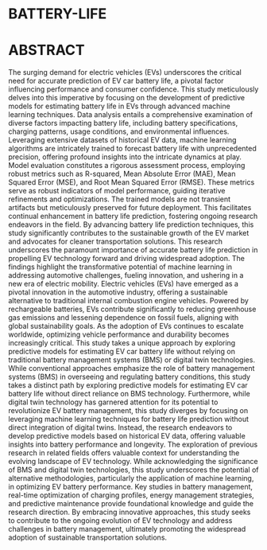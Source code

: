 # BATTERY-LIFE
# ABSTRACT
The surging demand for electric vehicles (EVs) underscores the critical need for accurate prediction of EV car battery life, a pivotal factor influencing performance and consumer confidence. This study meticulously delves into this imperative by focusing on the development of predictive models for estimating battery life in EVs through advanced machine learning techniques. Data analysis entails a comprehensive examination of diverse factors impacting battery life, including battery specifications, charging patterns, usage conditions, and environmental influences. Leveraging extensive datasets of historical EV data, machine learning algorithms are intricately trained to forecast battery life with unprecedented precision, offering profound insights into the intricate dynamics at play. Model evaluation constitutes a rigorous assessment process, employing robust metrics such as R-squared, Mean Absolute Error (MAE), Mean Squared Error (MSE), and Root Mean Squared Error (RMSE). These metrics serve as robust indicators of model performance, guiding iterative refinements and optimizations. The trained models are not transient artifacts but meticulously preserved for future deployment. This facilitates continual enhancement in battery life prediction, fostering ongoing research endeavors in the field. By advancing battery life prediction techniques, this study significantly contributes to the sustainable growth of the EV market and advocates for cleaner transportation solutions. This research underscores the paramount importance of accurate battery life prediction in propelling EV technology forward and driving widespread adoption. The findings highlight the transformative potential of machine learning in addressing automotive challenges, fueling innovation, and ushering in a new era of electric mobility.
Electric vehicles (EVs) have emerged as a pivotal innovation in the automotive industry, offering a sustainable alternative to traditional internal combustion engine vehicles. Powered by rechargeable batteries, EVs contribute significantly to reducing greenhouse gas emissions and lessening dependence on fossil fuels, aligning with global sustainability goals. As the adoption of EVs continues to escalate worldwide, optimizing vehicle performance and durability becomes increasingly critical. This study takes a unique approach by exploring predictive models for estimating EV car battery life without relying on traditional battery management systems (BMS) or digital twin technologies. While conventional approaches emphasize the role of battery management systems (BMS) in overseeing and regulating battery conditions, this study takes a distinct path by exploring predictive models for estimating EV car battery life without direct reliance on BMS technology. Furthermore, while digital twin technology has garnered attention for its potential to revolutionize EV battery management, this study diverges by focusing on leveraging machine learning techniques for battery life prediction without direct integration of digital twins. Instead, the research endeavors to develop predictive models based on historical EV data, offering valuable insights into battery performance and longevity. The exploration of previous research in related fields offers valuable context for understanding the evolving landscape of EV technology. While acknowledging the significance of BMS and digital twin technologies, this study underscores the potential of alternative methodologies, particularly the application of machine learning, in optimizing EV battery performance. Key studies in battery management, real-time optimization of charging profiles, energy management strategies, and predictive maintenance provide foundational knowledge and guide the research direction. By embracing innovative approaches, this study seeks to contribute to the ongoing evolution of EV technology and address challenges in battery management, ultimately promoting the widespread adoption of sustainable transportation solutions.
